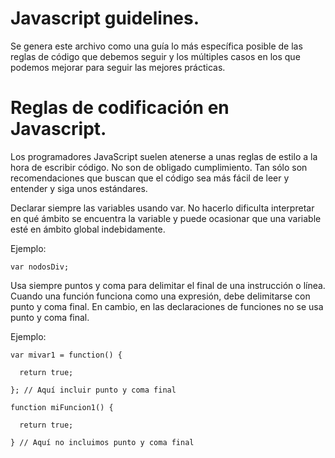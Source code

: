 # Javascript guidelines.
Se genera este archivo como una guía lo más específica posible de las reglas de código que debemos seguir y los múltiples casos en los que podemos mejorar para seguir las mejores prácticas.

# Reglas de codificación en Javascript.
Los programadores JavaScript suelen atenerse a unas reglas de estilo a la hora de escribir código. No son de obligado cumplimiento. Tan sólo son recomendaciones que buscan que el código sea más fácil de leer y entender y siga unos estándares.

Declarar siempre las variables usando var. No hacerlo dificulta interpretar en qué ámbito se encuentra la variable y puede ocasionar que una variable esté en ámbito global indebidamente.

Ejemplo:

    var nodosDiv;

Usa siempre puntos y coma para delimitar el final de una instrucción o línea. Cuando una función funciona como una expresión, debe delimitarse con punto y coma final. En cambio, en las declaraciones de funciones no se usa punto y coma final.

Ejemplo:

    var mivar1 = function() {

      return true;

    }; // Aquí incluir punto y coma final

    function miFuncion1() {
    
      return true;

    } // Aquí no incluimos punto y coma final

